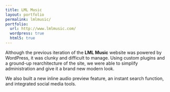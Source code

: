 ```yaml
---
title: LML Music
layout: portfolio
permalink: lmlmusic/
portfolio:
  url: http://www.lmlmusic.com/
  wordpress: true
  html5: true
---
```


Although the previous iteration of the **LML Music** website was powered by WordPress, it was clunky and difficult to manage. Using custom plugins and a ground-up rearchitecture of the site, we were able to simplify administration and give it a brand new modern look.

We also built a new inline audio preview feature, an instant search function, and integrated social media tools.
